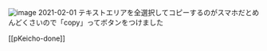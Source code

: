 
![image](https://gyazo.com/b57440c98b8b693c2fcd670d74187296/thumb/1000)
2021-02-01 テキストエリアを全選択してコピーするのがスマホだとめんどくさいので「copy」ってボタンをつけました

[[pKeicho-done]]
